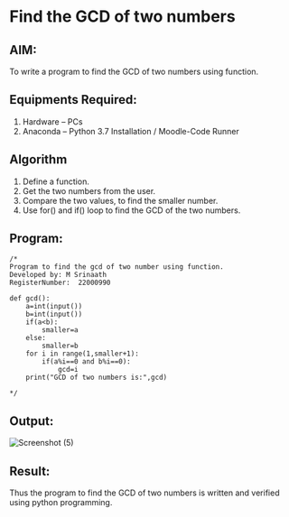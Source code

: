 # Find the GCD of two numbers

## AIM:
To write a program to find the GCD of two numbers using function.

## Equipments Required:
1. Hardware – PCs
2. Anaconda – Python 3.7 Installation / Moodle-Code Runner

## Algorithm
1. Define a function.
2. Get the two numbers from the user.
3. Compare the two values, to find the smaller number.
4. Use for() and if() loop to find the GCD of the two numbers.

## Program:
```
/*
Program to find the gcd of two number using function.
Developed by: M Srinaath
RegisterNumber:  22000990

def gcd():
    a=int(input())
    b=int(input())
    if(a<b):
        smaller=a
    else:
        smaller=b
    for i in range(1,smaller+1):
        if(a%i==0 and b%i==0):
            gcd=i
    print("GCD of two numbers is:",gcd)

*/
```

## Output:
![Screenshot (5)](https://user-images.githubusercontent.com/118678482/213862594-4877ac20-2eb8-4c58-8c96-e31b916c4ba7.png)



## Result:
Thus the program to find the GCD of two numbers is written and verified using python programming.
